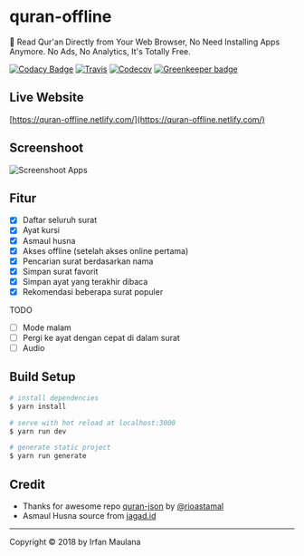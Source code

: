 # quran-offline

📖 Read Qur'an Directly from Your Web Browser, No Need Installing Apps Anymore. No Ads, No Analytics, It's Totally Free.

[![Codacy Badge](https://api.codacy.com/project/badge/Grade/6a146a9bea244c28b909499be3bcade8)](https://app.codacy.com/app/mazipan/quran-offline?utm_source=github.com&utm_medium=referral&utm_content=mazipan/quran-offline&utm_campaign=Badge_Grade_Settings)
[![Travis](https://img.shields.io/travis/mazipan/quran-offline.svg)](https://travis-ci.org/mazipan/quran-offline) [![Codecov](https://codecov.io/gh/mazipan/quran-offline/branch/master/graph/badge.svg)](https://codecov.io/gh/mazipan/quran-offline) [![Greenkeeper badge](https://badges.greenkeeper.io/mazipan/quran-offline.svg)](https://greenkeeper.io/)

## Live Website

[https://quran-offline.netlify.com/](https://quran-offline.netlify.com/)

## Screenshoot

![Screenshoot Apps](https://raw.githubusercontent.com/mazipan/quran-offline/master/screenshoot.png)

## Fitur

- [x] Daftar seluruh surat
- [x] Ayat kursi
- [x] Asmaul husna
- [x] Akses offline (setelah akses online pertama)
- [x] Pencarian surat berdasarkan nama
- [x] Simpan surat favorit
- [x] Simpan ayat yang terakhir dibaca
- [x] Rekomendasi beberapa surat populer

TODO

- [ ] Mode malam
- [ ] Pergi ke ayat dengan cepat di dalam surat
- [ ] Audio

## Build Setup

``` bash
# install dependencies
$ yarn install

# serve with hot reload at localhost:3000
$ yarn run dev

# generate static project
$ yarn run generate
```

## Credit

+ Thanks for awesome repo [quran-json](https://github.com/rioastamal/quran-json) by [@rioastamal](https://github.com/rioastamal)
+ Asmaul Husna source from [jagad.id](https://jagad.id/99-asmaul-husna-latin-arab-dan-terjemahan-indonesia-inggris/)

----

Copyright © 2018 by Irfan Maulana
